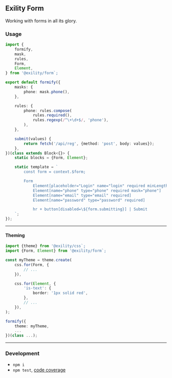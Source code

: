 Exility Form
------------
Working with forms in all its glory.


### Usage

```ts
import {
	formify,
	mask,
	rules,
	Form,
	Element,
} from '@exility/form`;

export default formify({
	masks: {
		phone: mask.phone(),
	},

	rules: {
		phone: rules.compose(
			rules.required(),
			rules.regexp(/^\+\d+$/, 'phone'),
		),
	},

	submit(values) {
		return fetch('/api/reg', {method: 'post', body: values});
	},
})(class extends Block<{}> {
	static blocks = {Form, Element};

	static template = `
		const form = context.$form;

		Form
			Element[placeholder="Login" name="login" required minLength="3" maxLength="32"]
			Element[name="phone" type="phone" required mask="phone"]
			Element[name="email" type="email" required]
			Element[name="password" type="password" required]

			hr + button[disabled=\${form.submitting}] | Submit
	`;
});
```

---

#### Theming

```ts
import {theme} from '@exility/css`;
import {Form, Element} from '@exility/form`;

const myTheme = theme.create(
	css.for(Form, {
		// ...
	}),

	css.for(Element, {
		'is-text': {
			border: '1px solid red',
		},
		// ...
	}),
);

formify({
	theme: myTheme,
	...
})(class ...);
```

---


### Development

 - `npm i`
 - `npm test`, [code coverage](./coverage/lcov-report/index.html)
